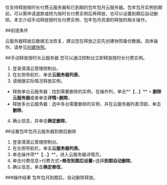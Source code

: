 仅支持释放按时长付费云服务器和已到期的包年包月云服务器。包年包月实例到期前，可以需申请退款或转为按时长付费实例后再释放，也可以设置到期后自动删除。本文介绍手动释放按时长付费实例、包年包月资源的释放的相关操作。

##前提条件

云服务器释放后数据无法恢复，建议您在释放之前先创建快照备份数据。具体操作，请参见[创建快照]()。


##手动释放按时长云服务器
您可以通过控制台立即释放按时长付费实例。

1. 登录滴滴云管理控制台。
2. 在左侧导航栏，单击**云服务器列表**。
3. 请根据实际情况释放实例。
 - 释放单台云服务器：找到需要删除的实例，在操作列，单击**【…】**  > **删除云服务器**或者单击**详情**>**删除**。
 - 释放多台云服务器：选中多台需要删除的实例，并在云服务器列表顶部，单击**删除**。
4. 确认信息，并单击**确定删除**。

##设置包年包月云服务器到期后删除

1. 登录滴滴云管理控制台。
2. 在左侧导航栏，单击**云服务器列表**。
3. 单击操作项**【…】**，进入云服务器详情页。
4. 单击付费信息>付费方式>**修改到期后设置**>选择**到期自动删除**。
5. 确认信息，单击**确定修改**。

###操作结果
包年包月到期后，自动删除释放。





